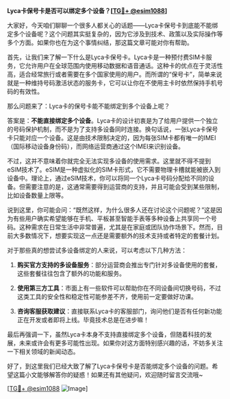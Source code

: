 **Lyca卡保号卡是否可以绑定多个设备？[[TG💪+ @esim1088](https://t.me/s/esim1088)]**

大家好，今天咱们聊聊一个很多人都关心的话题——Lyca卡保号卡到底能不能绑定多个设备呢？这个问题其实挺复杂的，因为它涉及到技术、政策以及实际操作等多个方面。如果你也在为这个事情纠结，那这篇文章可能对你有帮助。

首先，让我们来了解一下什么是Lyca卡保号卡。Lyca卡是一种预付费SIM卡服务，它允许用户在全球范围内使用移动数据和语音通话。这种卡的优点在于灵活性高，适合经常旅行或者需要在多个国家使用的用户。而所谓的“保号卡”，简单来说就是一种维持号码激活状态的服务卡，它可以让你在不使用主卡时依然保持手机号码的有效性。

那么问题来了：Lyca卡的保号卡能不能绑定到多个设备上呢？

答案是：**不能直接绑定多个设备**。Lyca卡的设计初衷是为了给用户提供一个独立的号码保护机制，而不是为了支持多设备同时连接。换句话说，一张Lyca卡保号卡只能对应一个设备。这是由技术限制决定的，因为每张SIM卡都有唯一的IMEI（国际移动设备身份码），而网络运营商通过这个IMEI来识别设备。

不过，这并不意味着你就完全无法实现多设备的使用需求。这里就不得不提到eSIM技术了。eSIM是一种虚拟化的SIM卡形式，它不需要物理卡槽就能被嵌入到设备中。理论上，通过eSIM技术，你可以将同一个Lyca卡号码分配给不同的设备。但需要注意的是，这通常需要得到运营商的支持，并且可能会受到某些限制，比如设备数量上限等。

说到这里，你可能会问：“既然这样，为什么很多人还在讨论这个问题呢？”这是因为有些用户确实希望能够在手机、平板甚至智能手表等多种设备上共享同一个号码。这种需求在日常生活中非常普遍，尤其是在家庭或团队协作场景下。然而，目前大多数情况下，想要实现这一点还是需要额外的技术支持或者特定的套餐计划。

对于那些真的想尝试多设备绑定的人来说，可以考虑以下几种方法：

1. **购买官方支持的多设备服务**：部分运营商会推出专门针对多设备使用的套餐，这些套餐往往包含了额外的功能和服务。
   
2. **使用第三方工具**：市面上有一些软件可以帮助你在不同设备间切换号码，不过这类工具的安全性和稳定性可能参差不齐，使用前一定要做好功课。

3. **咨询客服获取建议**：直接联系Lyca卡的客服部门，询问他们是否有任何新功能正在开发或者即将上线。毕竟技术总是在进步嘛！

最后再强调一下，虽然Lyca卡本身不支持直接绑定多个设备，但随着科技的发展，未来或许会有更多可能性出现。如果你对这方面特别感兴趣的话，不妨多关注一下相关领域的新闻动态。

好了，到这里我们已经大致了解了Lyca卡保号卡是否能绑定多个设备的问题。希望这篇小文能够解答你的疑惑！如果还有其他疑问，欢迎随时留言交流哦~

[[TG💪+ @esim1088](https://t.me/s/esim1088) ![Image](https://i.postimg.cc/4NQfJmqS/Snipaste-2025-05-13-00-14-12.png)]